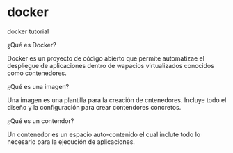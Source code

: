 # docker
docker tutorial

¿Qué es Docker?

Docker es un proyecto de código abierto que permite automatizae el despliegue de aplicaciones dentro de wapacios virtualizados conocidos como contenedores.

¿Qué es una imagen?

Una imagen es una plantilla para la creación de cntenedores. Incluye todo el diseño y la configuración para crear contendores concretos.

¿Qué es un contendor?

Un contenedor es un espacio auto-contenido el cual inclute todo lo necesario para la ejecución de aplicaciones.
